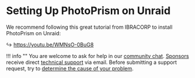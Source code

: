 # Setting Up PhotoPrism on Unraid

We recommend following this great tutorial from IBRACORP to install PhotoPrism on Unraid:

↪ <https://youtu.be/WMNsO-0BuG8>

!!! info ""
    You are welcome to ask for help in our [community chat](https://link.photoprism.app/chat).
    [Sponsors](https://photoprism.app/membership) receive direct [technical support](https://photoprism.app/contact) via email.
    Before submitting a support request, try to [determine the cause of your problem](../troubleshooting/index.md).